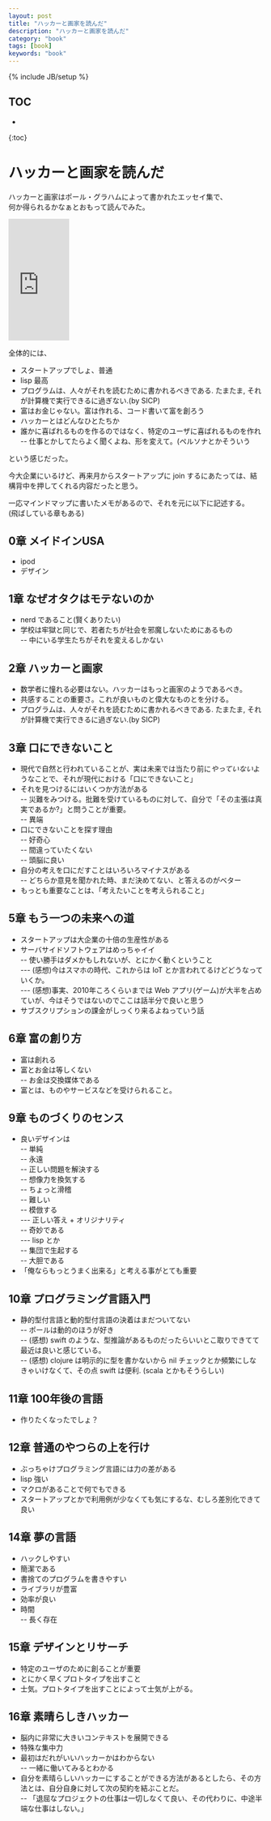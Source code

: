 ```yaml
---
layout: post
title: "ハッカーと画家を読んだ"
description: "ハッカーと画家を読んだ"
category: "book"
tags: [book]
keywords: "book"
---
```


{% include JB/setup %}

## TOC
* 
{:toc}

# ハッカーと画家を読んだ
ハッカーと画家はポール・グラハムによって書かれたエッセイ集で、  
何か得られるかなぁとおもって読んでみた。  

<iframe src="http://rcm-fe.amazon-adsystem.com/e/cm?lt1=_blank&bc1=000000&IS2=1&bg1=FFFFFF&fc1=000000&lc1=0000FF&t=vimtaku-22&o=9&p=8&l=as4&m=amazon&f=ifr&ref=ss_til&asins=4274065979" style="width:120px;height:240px;" scrolling="no" marginwidth="0" marginheight="0" frameborder="0"></iframe>

全体的には、  

 - スタートアップでしょ、普通  
 - lisp 最高  
 - プログラムは、人々がそれを読むために書かれるべきである. たまたま, それが計算機で実行できるに過ぎない.(by SICP)  
 - 富はお金じゃない。富は作れる、コード書いて富を創ろう  
 - ハッカーとはどんなひとたちか  
 - 誰かに喜ばれるものを作るのではなく、特定のユーザに喜ばれるものを作れ  
 -- 仕事とかしてたらよく聞くよね、形を変えて。(ペルソナとかそういう  

という感じだった。  

今大企業にいるけど、再来月からスタートアップに join するにあたっては、結構背中を押してくれる内容だったと思う。  
  
一応マインドマップに書いたメモがあるので、それを元に以下に記述する。  
(飛ばしている章もある)  

## 0章 メイドインUSA
 - ipod  
 - デザイン  

## 1章 なぜオタクはモテないのか
 - nerd であること(賢くありたい)  
 - 学校は牢獄と同じで、若者たちが社会を邪魔しないためにあるもの  
 -- 中にいる学生たちがそれを変えるしかない  

## 2章 ハッカーと画家
 - 数学者に憧れる必要はない。ハッカーはもっと画家のようであるべき。  
 - 共感することの重要さ。これが良いものと偉大なものとを分ける。  
 - プログラムは、人々がそれを読むために書かれるべきである. たまたま, それが計算機で実行できるに過ぎない.(by SICP)  

## 3章 口にできないこと
 - 現代で自然と行われていることが、実は未来では当たり前に*やっていない*ようなことで、それが現代における「口にできないこと」  
 - それを見つけるにはいくつか方法がある  
 -- 災難をみつける。批難を受けているものに対して、自分で「その主張は真実であるか?」と問うことが重要。  
 -- 異端  
 - 口にできないことを探す理由  
 -- 好奇心  
 -- 間違っていたくない  
 -- 頭脳に良い  
 - 自分の考えを口にだすことはいろいろマイナスがある  
 -- どちらか意見を聞かれた時、まだ決めてない、と答えるのがベター  
 - もっとも重要なことは、「考えたいことを考えられること」  

## 5章 もう一つの未来への道
 - スタートアップは大企業の十倍の生産性がある  
 - サーバサイドソフトウェアはめっちゃイイ  
 -- 使い勝手はダメかもしれないが、とにかく動くということ  
 --- (感想)今はスマホの時代、これからは IoT とか言われてるけどどうなっていくか。  
 --- (感想)事実、2010年ころくらいまでは Web アプリ(ゲーム)が大半を占めていが、今はそうではないのでここは話半分で良いと思う  
 - サブスクリプションの課金がしっくり来るよねっていう話  

## 6章 富の創り方
 - 富は創れる  
 - 富とお金は等しくない  
 -- お金は交換媒体である  
 - 富とは、ものやサービスなどを受けられること。  

## 9章 ものづくりのセンス
 - 良いデザインは  
 -- 単純  
 -- 永遠  
 -- 正しい問題を解決する  
 -- 想像力を換気する  
 -- ちょっと滑稽  
 -- 難しい  
 -- 模倣する  
 --- 正しい答え + オリジナリティ  
 -- 奇妙である  
 --- lisp とか  
 -- 集団で生起する  
 -- 大胆である  
 - 「俺ならもっとうまく出来る」と考える事がとても重要  

## 10章 プログラミング言語入門
 - 静的型付言語と動的型付言語の決着はまだついてない  
 -- ポールは動的のほうが好き  
 -- (感想) swift のような、型推論があるものだったらいいとこ取りできてて最近は良いと感じている。  
 -- (感想) clojure は明示的に型を書かないから nil チェックとか頻繁にしなきゃいけなくて、その点 swift は便利. (scala とかもそうらしい)  

## 11章 100年後の言語
 - 作りたくなったでしょ？  

## 12章 普通のやつらの上を行け
 - ぶっちゃけプログラミング言語には力の差がある  
 - lisp 強い  
 - マクロがあることで何でもできる  
 - スタートアップとかで利用例が少なくても気にするな、むしろ差別化できて良い  

## 14章 夢の言語
 - ハックしやすい  
 - 簡潔である  
 - 書捨てのプログラムを書きやすい  
 - ライブラリが豊富  
 - 効率が良い  
 - 時間  
 -- 長く存在  

## 15章 デザインとリサーチ
 - 特定のユーザのために創ることが重要  
 - とにかく早くプロトタイプを出すこと  
 - 士気。プロトタイプを出すことによって士気が上がる。  

## 16章 素晴らしきハッカー
 - 脳内に非常に大きいコンテキストを展開できる  
 - 特殊な集中力  
 - 最初はだれがいいハッカーかはわからない  
 -- 一緒に働いてみるとわかる  
 - 自分を素晴らしいハッカーにすることができる方法があるとしたら、その方法とは、自分自身に対して次の契約を結ぶことだ。  
 -- 「退屈なプロジェクトの仕事は一切しなくて良い、その代わりに、中途半端な仕事はしない。」  


